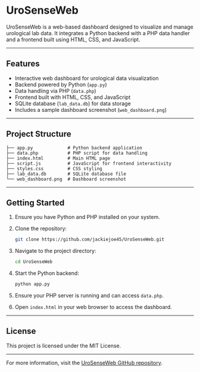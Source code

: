 # UroSenseWeb

UroSenseWeb is a web-based dashboard designed to visualize and manage urological lab data. It integrates a Python backend with a PHP data handler and a frontend built using HTML, CSS, and JavaScript.

---

## Features

- Interactive web dashboard for urological data visualization
- Backend powered by Python (`app.py`)
- Data handling via PHP (`data.php`)
- Frontend built with HTML, CSS, and JavaScript
- SQLite database (`lab_data.db`) for data storage
- Includes a sample dashboard screenshot (`web_dashboard.png`)

---

## Project Structure


```
├── app.py             # Python backend application
├── data.php           # PHP script for data handling
├── index.html         # Main HTML page
├── script.js          # JavaScript for frontend interactivity
├── styles.css         # CSS styling
├── lab_data.db        # SQLite database file
└── web_dashboard.png  # Dashboard screenshot
```


---

## Getting Started

1. Ensure you have Python and PHP installed on your system.
2. Clone the repository:
   ```bash
   git clone https://github.com/jackiejoe45/UroSenseWeb.git
   ```

3. Navigate to the project directory:
   ```bash
   cd UroSenseWeb
   ```

4. Start the Python backend:
   ```bash
   python app.py
   ```

5. Ensure your PHP server is running and can access `data.php`.
6. Open `index.html` in your web browser to access the dashboard.

---

## License

This project is licensed under the MIT License.

---

For more information, visit the [UroSenseWeb GitHub repository](https://github.com/jackiejoe45/UroSenseWeb/). 

